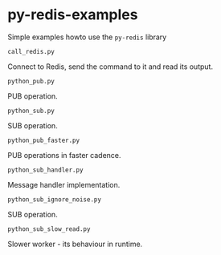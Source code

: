 # py-redis-examples

Simple examples howto use the `py-redis` library

```
call_redis.py
```

Connect to Redis, send the command to it and read its output.


```
python_pub.py
```

PUB operation.


```
python_sub.py
```

SUB operation.


```
python_pub_faster.py
```

PUB operations in faster cadence.


```
python_sub_handler.py
```

Message handler implementation.


```
python_sub_ignore_noise.py
```

SUB operation.


```
python_sub_slow_read.py
```

Slower worker - its behaviour in runtime.
